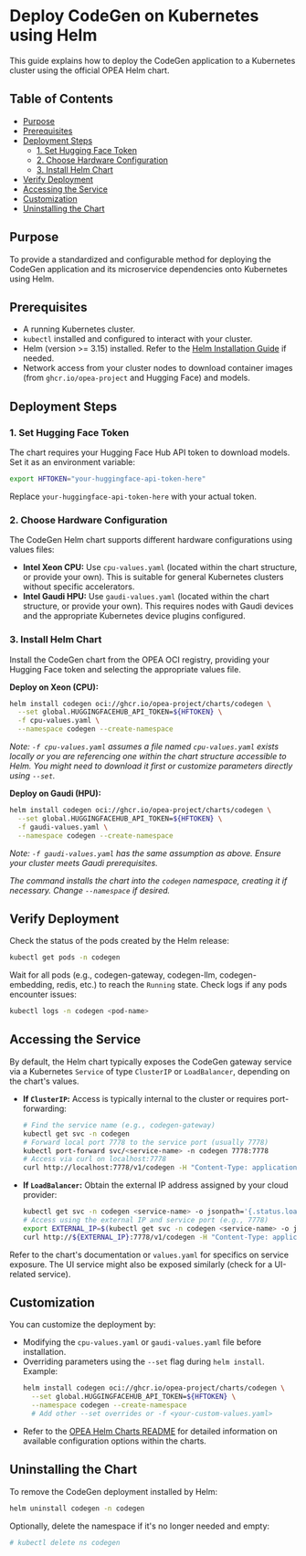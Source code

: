 # Deploy CodeGen on Kubernetes using Helm

This guide explains how to deploy the CodeGen application to a Kubernetes cluster using the official OPEA Helm chart.

## Table of Contents

- [Purpose](#purpose)
- [Prerequisites](#prerequisites)
- [Deployment Steps](#deployment-steps)
  - [1. Set Hugging Face Token](#1-set-hugging-face-token)
  - [2. Choose Hardware Configuration](#2-choose-hardware-configuration)
  - [3. Install Helm Chart](#3-install-helm-chart)
- [Verify Deployment](#verify-deployment)
- [Accessing the Service](#accessing-the-service)
- [Customization](#customization)
- [Uninstalling the Chart](#uninstalling-the-chart)

## Purpose

To provide a standardized and configurable method for deploying the CodeGen application and its microservice dependencies onto Kubernetes using Helm.

## Prerequisites

- A running Kubernetes cluster.
- `kubectl` installed and configured to interact with your cluster.
- Helm (version >= 3.15) installed. Refer to the [Helm Installation Guide](https://helm.sh/docs/intro/install/) if needed.
- Network access from your cluster nodes to download container images (from `ghcr.io/opea-project` and Hugging Face) and models.

## Deployment Steps

### 1. Set Hugging Face Token

The chart requires your Hugging Face Hub API token to download models. Set it as an environment variable:

```bash
export HFTOKEN="your-huggingface-api-token-here"
```
Replace `your-huggingface-api-token-here` with your actual token.

### 2. Choose Hardware Configuration

The CodeGen Helm chart supports different hardware configurations using values files:

-   **Intel Xeon CPU:** Use `cpu-values.yaml` (located within the chart structure, or provide your own). This is suitable for general Kubernetes clusters without specific accelerators.
-   **Intel Gaudi HPU:** Use `gaudi-values.yaml` (located within the chart structure, or provide your own). This requires nodes with Gaudi devices and the appropriate Kubernetes device plugins configured.

### 3. Install Helm Chart

Install the CodeGen chart from the OPEA OCI registry, providing your Hugging Face token and selecting the appropriate values file.

**Deploy on Xeon (CPU):**

```bash
helm install codegen oci://ghcr.io/opea-project/charts/codegen \
  --set global.HUGGINGFACEHUB_API_TOKEN=${HFTOKEN} \
  -f cpu-values.yaml \
  --namespace codegen --create-namespace
```
*Note: `-f cpu-values.yaml` assumes a file named `cpu-values.yaml` exists locally or you are referencing one within the chart structure accessible to Helm. You might need to download it first or customize parameters directly using `--set`.*

**Deploy on Gaudi (HPU):**

```bash
helm install codegen oci://ghcr.io/opea-project/charts/codegen \
  --set global.HUGGINGFACEHUB_API_TOKEN=${HFTOKEN} \
  -f gaudi-values.yaml \
  --namespace codegen --create-namespace
```
*Note: `-f gaudi-values.yaml` has the same assumption as above. Ensure your cluster meets Gaudi prerequisites.*

*The command installs the chart into the `codegen` namespace, creating it if necessary. Change `--namespace` if desired.*

## Verify Deployment

Check the status of the pods created by the Helm release:

```bash
kubectl get pods -n codegen
```
Wait for all pods (e.g., codegen-gateway, codegen-llm, codegen-embedding, redis, etc.) to reach the `Running` state. Check logs if any pods encounter issues:
```bash
kubectl logs -n codegen <pod-name>
```

## Accessing the Service

By default, the Helm chart typically exposes the CodeGen gateway service via a Kubernetes `Service` of type `ClusterIP` or `LoadBalancer`, depending on the chart's values.

-   **If `ClusterIP`:** Access is typically internal to the cluster or requires port-forwarding:
    ```bash
    # Find the service name (e.g., codegen-gateway)
    kubectl get svc -n codegen
    # Forward local port 7778 to the service port (usually 7778)
    kubectl port-forward svc/<service-name> -n codegen 7778:7778
    # Access via curl on localhost:7778
    curl http://localhost:7778/v1/codegen -H "Content-Type: application/json" -d '{"messages": "Test"}'
    ```

-   **If `LoadBalancer`:** Obtain the external IP address assigned by your cloud provider:
    ```bash
    kubectl get svc -n codegen <service-name> -o jsonpath='{.status.loadBalancer.ingress[0].ip}'
    # Access using the external IP and service port (e.g., 7778)
    export EXTERNAL_IP=$(kubectl get svc -n codegen <service-name> -o jsonpath='{.status.loadBalancer.ingress[0].ip}')
    curl http://${EXTERNAL_IP}:7778/v1/codegen -H "Content-Type: application/json" -d '{"messages": "Test"}'
    ```

Refer to the chart's documentation or `values.yaml` for specifics on service exposure. The UI service might also be exposed similarly (check for a UI-related service).

## Customization

You can customize the deployment by:

-   Modifying the `cpu-values.yaml` or `gaudi-values.yaml` file before installation.
-   Overriding parameters using the `--set` flag during `helm install`. Example:
    ```bash
    helm install codegen oci://ghcr.io/opea-project/charts/codegen \
      --set global.HUGGINGFACEHUB_API_TOKEN=${HFTOKEN} \
      --namespace codegen --create-namespace
      # Add other --set overrides or -f <your-custom-values.yaml>
    ```
-   Refer to the [OPEA Helm Charts README](https://github.com/opea-project/GenAIInfra/tree/main/helm-charts#readme) for detailed information on available configuration options within the charts.

## Uninstalling the Chart

To remove the CodeGen deployment installed by Helm:

```bash
helm uninstall codegen -n codegen
```
Optionally, delete the namespace if it's no longer needed and empty:
```bash
# kubectl delete ns codegen
```
